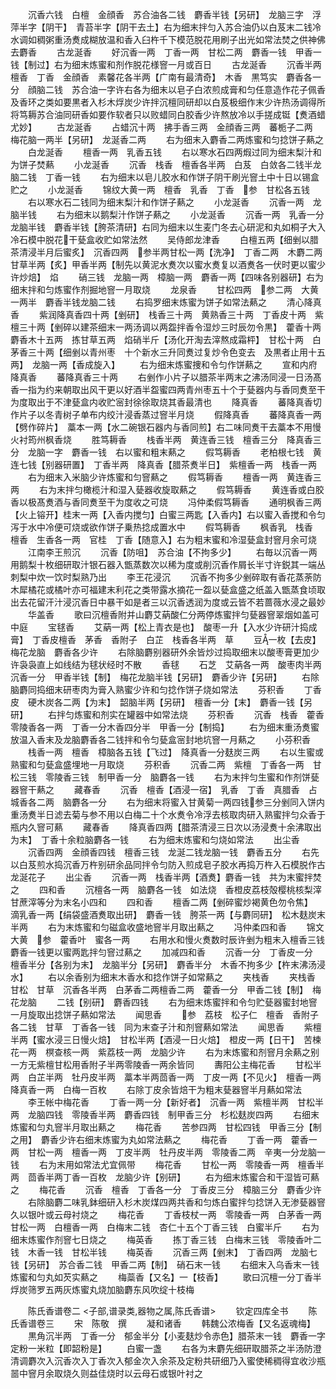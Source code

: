 <!-- { "loadSidebar": true } -->
　　沉香六钱　白檀　金顔香　苏合油各二钱　麝香半钱【另研】　龙脑三字　浮萍半字【阴干】　青苔半字【阴干去土】右为细末拌匀入苏合油仍以白芨末二钱冷水调如稠粥重汤煑成糊放温和香入臼杵千下模范脱花用刷子出光如常法焚之供神佛去麝香
　　古龙涎香
　　好沉香一两　丁香一两　甘松二两　麝香一钱　甲香一钱【制过】右为细末炼蜜和剂作脱花様窨一月或百日
　　古龙涎香
　　沉香半两　檀香　丁香　金顔香　素馨花各半两【广南有最清奇】　木香　黒笃实　麝香各一分　顔脑二钱　苏合油一字许右各为细末以皂子白浓煎成膏和匀任意造作花子佩香及香环之类如要黒者入杉木烰炭少许拌沉檀同研却以白芨极细作末少许热汤调得所将笃耨苏合油同研香如要作软者只以败蜡同白胶香少许熬放冷以手搓成铤【煑酒蜡尤妙】
　　古龙涎香
　　占蜡沉十两　拂手香三两　金顔香三两　蕃栀子二两　梅花脑一两半【另研】　龙涎香二两
　　右为细末入麝香二两炼蜜和匀捻饼子爇之
　　白龙涎香
　　檀香一两　乳香五钱
　　右以寒水石四两煆过同为细末梨汁和为饼子焚爇
　　小龙涎香
　　沉香　栈香　檀香各半两　白芨　白敛各二钱半龙脑二钱　丁香一钱
　　右为细末以皂儿胶水和作饼子阴干刷光窨土中十日以锡盒贮之
　　小龙涎香
　　锦纹大黄一两　檀香　乳香　丁香　参　甘松各五钱
　　右以寒水石二钱同为细末梨汁和作饼子爇之
　　小龙涎香
　　沉香一两　龙脑半钱
　　右为细末以鹅梨汁作饼子爇之
　　小龙涎香
　　沉香一两　乳香一分　龙脑半钱　麝香半钱【胯茶清研】右同为细末以生麦门冬去心研泥和丸如桐子大入冷石模中脱花干甆盒收贮如常法然
　　吴侍郎龙津香
　　白檀五两【细剉以腊茶清浸半月后蜜炙】　沉香四两　参半两甘松一两【洗净】　丁香二两　木麝二两　甘草半两【炙】甲香半两【制先以黄泥水煑次以蜜水煑复以酒煑各一伏时更以蜜少许炒焙】　焰
　　硝三钱　龙脑一两　樟脑一两　麝香一两【四味各别器研】右为细末拌和匀炼蜜作剂掘地窨一月取烧
　　龙泉香
　　甘松四两　参二两　大黄一两半　麝香半钱龙脑二钱
　　右捣罗细末炼蜜为饼子如常法爇之
　　清心降真香
　　紫润降真香四十两【剉研】　栈香三十两　黄熟香三十两　丁香皮十两　紫檀三十两【剉碎以建茶细末一两汤调以两盌拌香令湿炒三时辰勿令黒】　藿香十两　麝香木十五两　拣甘草五两　焰硝半斤【汤化开淘去滓熬成霜枰】　甘松十两　白茅香三十两【细剉以青州枣　十个新水三升同煑过复炒令色变去　及黒者止用十五两】　龙脑一两【香成旋入】
　　右为细末炼蜜捜和令匀作饼爇之
　　宣和内府降真香
　　蕃降真香三十两
　　右剉作小片子以腊茶半两末之沸汤同浸一日汤髙香一指为约来朝取出风干更以好酒半盌蜜四两青州枣五十个于甆器内与香同煑至干为度取出于不津甆盒内收贮宻封徐徐取烧其香最清也
　　降真香
　　蕃降真香切作片子以冬青树子单布内绞汁浸香蒸过窨半月烧
　　假降真香
　　蕃降真香一两【劈作碎片】　藁本一两【水二碗银石器内与香同煎】右二味同煑干去藁本不用慢火衬筠州枫香烧
　　胜笃耨香
　　栈香半两　黄连香三钱　檀香三分　降真香三分　龙脑一字　麝香一钱　右以蜜和粗末爇之
　　假笃耨香
　　老柏根七钱　黄连七钱【别器研置】　丁香半两　降真香【腊茶煑半日】　紫檀香一两　栈香一两
　　右为细末入米脑少许炼蜜和匀窨爇之
　　假笃耨香
　　檀香一两　黄连香三两
　　右为末拌匀橄榄汁和湿入甆器收旋取爇之
　　假笃耨香
　　黄连香或白胶香以极髙煑酒与香同煑至干为度收之可烧
　　冯仲柔假笃耨香
　　通明枫香三两【火上镕开】桂末一两【入香内搅匀】白蜜三两匙【入香内】右以蜜入香搅和令匀泻于水中冷便可烧或欲作饼子乗热捻成置水中
　　假笃耨香
　　枫香乳　栈香　檀香　生香各一两　官桂　丁香【随意入】右为粗末蜜和冷湿甆盒封窨月余可烧
　　江南李王煎沉
　　沉香【防咀】　苏合油【不拘多少】
　　右毎以沉香一两用鹅梨十枚细研取汁银石器入甑蒸数次以稀为度或削沉香作屑长半寸许鋭其一端丛刺梨中炊一饮时梨熟乃出
　　李王花浸沉
　　沉香不拘多少剉碎取有香花蒸荼防木犀橘花或橘叶亦可福建末利花之类带露水摘花一盌以甆盒盛之纸盖入甑蒸食顷取出去花留汗汁浸沉香日中暴干如是者三以沉香透润为度或云皆不若蔷薇水浸之最妙
　　华盖香
　　歌曰沉檀香附并山麝艾蒳酸仁分两停炼蜜拌匀甆器窨翠烟如盖可中庭
　　宝毬香
　　艾蒳一两【松上青衣是也】　酸枣一升【入水少许研汁捣成膏】　丁香皮檀香　茅香　香附子　白芷　栈香各半两　草
　　豆一枚【去皮】　梅花龙脑　麝香各少许
　　右除脑麝别器研外余皆炒过捣取细末以酸枣膏更加少许袅袅直上如线结为毬状经时不散
　　香毬
　　石芝　艾蒳各一两　酸枣肉半两　沉香一分　甲香半钱【制】　梅花龙脑半钱【另研】　麝香少许【另研】
　　右除脑麝同捣细末研枣肉为膏入熟蜜少许和匀捻作饼子烧如常法
　　芬积香
　　丁香皮　硬木炭各二两【为末】　韶脑半两【另研】　檀香一分【末】　麝香一钱【另研】
　　右拌匀炼蜜和剂实在罐器中如常法烧
　　芬积香
　　沉香　栈香　藿香　零陵香各一两　丁香一分木香四分半　甲香一分【制捣】
　　右为细末重汤煑蜜放温入香末及龙脑麝香各二钱拌和令匀甆盒宻封地坑窨一月爇之
　　小芬积香
　　栈香一两　檀香　樟脑各五钱【飞过】　降真香一分麸炭三两
　　右以生蜜或熟蜜和匀甆盒盛埋地一月取烧
　　芬积香
　　沉香二两　紫檀　丁香各一两　甘松三钱　零陵香三钱　制甲香一分　脑麝各一钱
　　右为末拌匀生蜜和作剂饼甆器窨干爇之
　　藏春香
　　沉香　檀香【酒浸一宿】　乳香　丁香　真腊香　占城香各二两　脑麝各一分
　　右为细末将蜜入甘黄菊一两四钱参三分剉同入饼内重汤煑半日滤去菊与参不用以白梅二十个水煑令冷浮去核取肉研入熟蜜拌匀众香于瓶内久窨可爇
　　藏春香
　　降真香四两【腊茶清浸三日次以汤浸煑十余沸取出为末】　丁香十余粒脑麝各一钱
　　右为细末炼蜜和匀烧如常法
　　出尘香
　　沉香四两　金顔香四钱　檀香三钱　龙涎二钱龙脑一钱　麝香五分
　　右先以白芨煎水捣沉香万杵别研余品同拌令匀防入煎成皂子胶水再捣万杵入石模脱作古龙涎花子
　　出尘香
　　沉香一两　栈香半两【酒煑】麝香一钱　共为末蜜拌焚之
　　四和香
　　沉檀各一两　脑麝各一钱　如法烧　香橙皮荔枝殻樱桃核梨滓甘蔗滓等分为末名小四和
　　四和香
　　檀香二两【剉碎蜜炒褐黄色勿令焦】　滴乳香一两【绢袋盛酒煑取出研】　麝香一钱　胯茶一两【与麝同研】　松木麸炭末半两
　　右为末炼蜜和匀磁盒收盛地窨半月取出爇之
　　冯仲柔四和香
　　锦文大黄　参　藿香叶　蜜各一两
　　右用水和慢火煑数时辰许剉为粗末入檀香三钱麝香一钱更以蜜两匙拌匀窨过爇之
　　加减四和香
　　沉香一分　丁香皮一分　檀香半分【各别为末】　龙脑半分【另研】　麝香半分　木香不拘多少【杵末沸汤浸水】
　　右以余香别为细末木香水和捻作饼子如常爇之
　　夹栈香
　　夹栈香　甘松　甘草　沉香各半两　白茅香二两檀香二两　藿香一分　甲香二钱【制】　梅花龙脑
　　二钱【别研】　麝香四钱
　　右为细末炼蜜拌和令匀贮甆器蜜封地窨一月旋取出捻饼子爇如常法
　　闻思香
　　参　荔枝　松子仁　檀香　香附子各二钱　甘草　丁香各一钱　同为末查子汁和剂窨爇如常法
　　闻思香
　　紫檀半两【蜜水浸三日慢火焙】　甘松半两【酒浸一日火焙】　橙皮一两【日干】　苦楝花一两　榠查核一两　紫荔枝一两　龙脑少许
　　右为末炼蜜和剂窨月余爇之别一方无紫檀甘松用香附子半两零陵香一两余皆同
　　夀阳公主梅花香
　　甘松半两　白芷半两　牡丹皮半两　藁本半两茴香一两　丁皮一两【不见火】　檀香一两　降真香一两　白梅一百枚
　　右除丁皮余皆焙干为粗末甆器窨半月爇如常法
　　李王帐中梅花香
　　丁香一两一分【新好者】　沉香一两　紫檀半两　甘松半两　龙脑四钱　零陵香半两　麝香四钱　制甲香三分　杉松麸炭四两
　　右细末炼蜜和匀丸窨半月取出爇之
　　梅花香
　　苦参四两　甘松四钱　甲香三分【制之用】　麝香少许右细末炼蜜为丸如常法爇之
　　梅花香
　　丁香一两　藿香一两　甘松一两　檀香一两　丁皮半两　牡丹皮半两　零陵香二两　辛夷一分龙脑一钱
　　右为末用如常法尤宜佩带
　　梅花香
　　甘松一两　零陵香一两　檀香半两　茴香半两丁香一百枚　龙脑少许【别研】
　　右为细末炼蜜合和干湿皆可爇之
　　梅花香
　　沉香　檀香　丁香各一分　丁香皮三分　樟脑三分　麝香少许
　　右除脑麝二味乳鉢细研入杉木炭煤四两共香和匀炼白蜜拌匀捻饼入无渗甆器窨久以银叶或云母衬烧之
　　梅花香
　　丁香枝杖一两　零陵香一两　白茅香一两　甘松一两　白檀香一两　白梅末二钱　杏仁十五个丁香三钱　白蜜半斤
　　右为细末炼蜜作剂窨七日烧之
　　梅英香
　　拣丁香三钱　白梅末三钱　零陵香叶二钱　木香一钱　甘松半钱
　　梅英香
　　沉香三两【剉末】　丁香四两　龙脑七钱【另研】　苏合香二钱　甲香二两【制】　硝石末一钱
　　右细末入乌香末一钱炼蜜和匀丸如芡实爇之
　　梅蘂香【又名】一【枝香】
　　歌曰沉檀一分丁香半烰炭筛罗五两灰炼蜜丸烧加脑麝东风吹绽十枝梅










　　陈氏香谱卷二
<子部,谱录类,器物之属,陈氏香谱>
　　钦定四库全书
　　陈氏香谱卷三
　　宋　陈敬　撰
　　凝和诸香
　　韩魏公浓梅香【又名返魂梅】
　　黒角沉半两　丁香一分　郁金半分【小麦麸炒令赤色】腊茶末一钱　麝香一字　定粉一米粒【即韶粉是】
　　白蜜一盏
　　右各为末麝先细研取腊茶之半汤防澄清调麝次入沉香次入丁香次入郁金次入余茶及定粉共研细乃入蜜使稀稠得宜收沙瓶噐中窨月余取烧久则益佳烧时以云母石或银叶衬之
